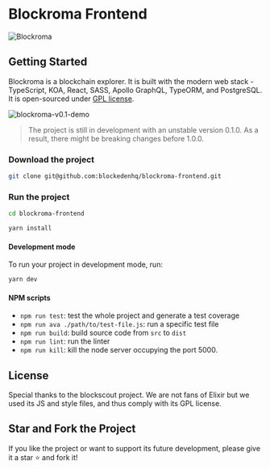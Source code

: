 # Blockroma Frontend

![Blockroma](https://tp-misc.b-cdn.net/blockroma-v0.1.png)

## Getting Started

Blockroma is a blockchain explorer. It is built with the modern web stack - TypeScript, KOA, React, SASS, Apollo GraphQL, TypeORM, and PostgreSQL. It is open-sourced under [GPL license](#license).

![blockroma-v0.1-demo](https://tp-misc.b-cdn.net/blockroma-v0.1-2.gif)

> The project is still in development with an unstable version 0.1.0. As a result, there might be breaking changes before 1.0.0.

### Download the project

```bash
git clone git@github.com:blockedenhq/blockroma-frontend.git
```

### Run the project

```bash
cd blockroma-frontend

yarn install
```

#### Development mode

To run your project in development mode, run:

```bash
yarn dev
```

#### NPM scripts

- `npm run test`: test the whole project and generate a test coverage
- `npm run ava ./path/to/test-file.js`: run a specific test file
- `npm run build`: build source code from `src` to `dist`
- `npm run lint`: run the linter
- `npm run kill`: kill the node server occupying the port 5000.

## License

Special thanks to the blockscout project. We are not fans of Elixir but we used its JS and style files, and thus comply with its GPL license.

## Star and Fork the Project

If you like the project or want to support its future development, please give it a star ⭐️ and fork it!
